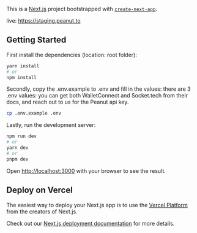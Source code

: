 This is a [Next.js](https://nextjs.org/) project bootstrapped with [`create-next-app`](https://github.com/vercel/next.js/tree/canary/packages/create-next-app).

live: https://staging.peanut.to

## Getting Started

First install the dependencies (location: root folder):

```bash
yarn install
# or
npm install
```

Secondly, copy the .env.example to .env and fill in the values:
there are 3 .env values:
you can get both WalletConnect and Socket.tech from their docs, and reach out to us for the Peanut api key.

```bash
cp .env.example .env
```

Lastly, run the development server:

```bash
npm run dev
# or
yarn dev
# or
pnpm dev
```

Open [http://localhost:3000](http://localhost:3000) with your browser to see the result.

## Deploy on Vercel

The easiest way to deploy your Next.js app is to use the [Vercel Platform](https://vercel.com/new?utm_medium=default-template&filter=next.js&utm_source=create-next-app&utm_campaign=create-next-app-readme) from the creators of Next.js.

Check out our [Next.js deployment documentation](https://nextjs.org/docs/deployment) for more details.
